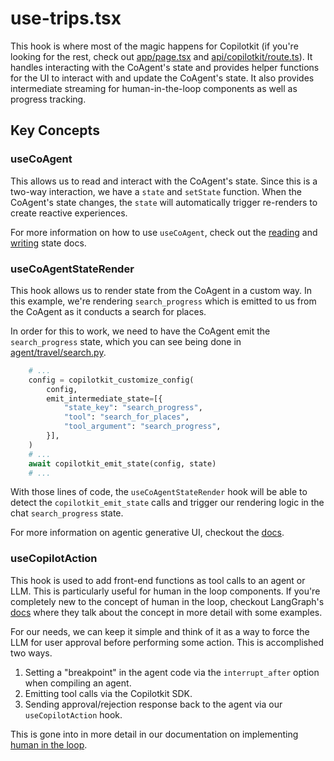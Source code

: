 # use-trips.tsx

This hook is where most of the magic happens for Copilotkit (if you're looking for the rest, check out [app/page.tsx](../../app/page.tsx) and [api/copilotkit/route.ts](../../app/api/copilotkit/route.ts)). It handles interacting with the CoAgent's state and provides helper functions for the UI to interact with and update the CoAgent's state. It also provides intermediate streaming for human-in-the-loop components as well as progress tracking.

## Key Concepts

### useCoAgent

This allows us to read and interact with the CoAgent's state. Since this is a two-way interaction, we have a `state` and `setState` function. When the CoAgent's state changes, the `state` will automatically trigger re-renders to create reactive experiences.

For more information on how to use `useCoAgent`, check out the [reading](https://docs.copilotkit.ai/coagents/shared-state/in-app-agent-read) and [writing](https://docs.copilotkit.ai/coagents/shared-state/in-app-agent-write) state docs.

### useCoAgentStateRender

This hook allows us to render state from the CoAgent in a custom way. In this example, we're rendering `search_progress` which is emitted to us from the CoAgent as it conducts a search for places.

In order for this to work, we need to have the CoAgent emit the `search_progress` state, which you can see being done in [agent/travel/search.py](../../../agent/travel/search.py).

```python
    # ...
    config = copilotkit_customize_config(
        config,
        emit_intermediate_state=[{
            "state_key": "search_progress",
            "tool": "search_for_places",
            "tool_argument": "search_progress",
        }],
    )
    # ...
    await copilotkit_emit_state(config, state)
    # ...
```

With those lines of code, the `useCoAgentStateRender` hook will be able to detect the `copilotkit_emit_state` calls and trigger our rendering logic in the chat `search_progress` state.

For more information on agentic generative UI, checkout the [docs](/coagents/shared-state/in-app-agent-read).


### useCopilotAction

This hook is used to add front-end functions as tool calls to an agent or LLM. This is particularly useful for human in the loop components. If you're completely new to the concept of human in the loop, checkout LangGraph's [docs](https://langchain-ai.github.io/langgraph/concepts/human_in_the_loop/?h=human) where they talk about the concept in more detail with some examples.

For our needs, we can keep it simple and think of it as a way to force the LLM for user approval before performing some action. This is accomplished two ways.

1. Setting a "breakpoint" in the agent code via the `interrupt_after` option when compiling an agent.
2. Emitting tool calls via the Copilotkit SDK.
3. Sending approval/rejection response back to the agent via our `useCopilotAction` hook.

This is gone into in more detail in our documentation on implementing [human in the loop](https://docs.copilotkit.ai/coagents/human-in-the-loop/node-flow).
